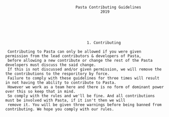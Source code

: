                           
                          
                          
                          
                          
                                   Pasta Contributing Guidelines 
                                              2019
                                              
                                              
                                              
                                              
                                              
                                              
                                        1. Contributing
                                  
     Contributing to Pasta can only be allowed if you were given permission from the lead contributors & developers of Pasta,
     before allowing a new contribute or change the rest of the Pasta developers must discuss the said change. 
     If this is not discussed and/or given permission, we will remove the the contributions to the resporitory by force. 
     Failure to comply with these guidelines for three times will result in not having the ability to contribute to Pasta.
     However we work as a team here and there is no form of dominant power over this so keep that in mind. 
     So comply with the rules and we'll be fine. And all contributions must be involved with Pasta, if it isn't then we will
     remove it. You will be given three warnings before being banned from contributing. We hope you comply with our rules.
